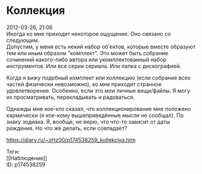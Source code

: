 Коллекция
==========

   
 2012-03-26, 21:06   
  Иногда ко мне приходит некоторое ощущение. Оно связано со следующим.   
 Допустим, у меня есть некий набор об'ектов, которые вместе образуют тем или иным образом "комплект". Это может быть собрание сочинений какого-либо автора или укомплектованный набор инструментов. Или все серии сериала. Или папка с дискографией.   
   
 Когда я вижу подобный комплект или коллекцию (если собрание всех частей физически невозможно), ко мне приходит странное удовлетворение. Особенно, если это  *мои*  личные вещи/файлы. Я могу их просматривать, перекладывать и радоваться.   
   
 Однажды мне кое-кто сказал, что коллекционирование мне положено кармически (я кое-кому вышеприведённые мысли не сообщал). По знаку зодиака. Я, вообще, не верю, что что-то зависит от даты рождения. Но что же делать, если совпадает?   
    
 <https://diary.ru/~zHz00/p174538259_kollekciya.htm>   
   
 Теги:   
 [[Наблюдения]]   
 ID: p174538259